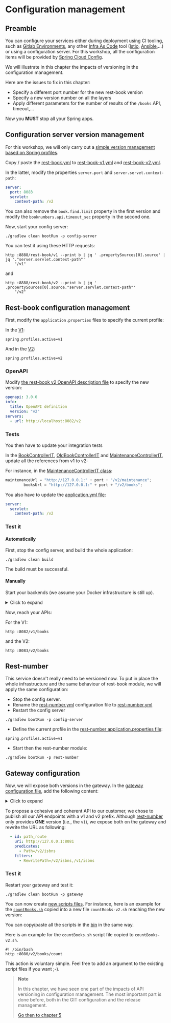 # Configuration management

## Preamble
You can configure your services either during deployment using CI tooling, such as [Gitlab Environments](https://docs.gitlab.com/ee/ci/environments/), any other [Infra As Code](https://en.wikipedia.org/wiki/Infrastructure_as_code) tool ([Istio](https://istio.io/), [Ansible](https://www.ansible.com/),...) or using a configuration server.
For this workshop, all the configuration items will be provided by [Spring Cloud Config](https://docs.spring.io/spring-cloud-config/docs/current/reference/html/#_quick_start).

We will illustrate in this chapter the impacts of versioning in the configuration management.

Here are the issues to fix in this chapter:
* Specify a different port number for the new rest-book version
* Specify a new version number on all the layers
* Apply different parameters for the number of results of the ``/books`` API, timeout,...

Now you **MUST** stop all your Spring apps.

## Configuration server version management

For this workshop, we will only carry out a [simple version management based on Spring profiles](https://docs.spring.io/spring-cloud-config/docs/current/reference/html/#_quick_start).

Copy / paste the [rest-book.yml](../config-server/src/main/resources/config/rest-book.yml) to [rest-book-v1.yml](../config-server/src/main/resources/config/rest-book-v1.yml) and [rest-book-v2.yml](../config-server/src/main/resources/config/rest-book-v2.yml).

In the latter, modify the properties ``server.port`` and ``server.servet.context-path``:

```yaml
server:
  port: 8083
  servlet:
    context-path: /v2
```

You can also remove the ``book.find.limit`` property in the first version and modify the ``booknumbers.api.timeout_sec`` property in the second one.

Now, start your config server:

```jshelllanguage
./gradlew clean bootRun -p config-server
```


You can test it using these HTTP requests:

```jshelllanguage
http :8888/rest-book/v1 --print b | jq ' .propertySources[0].source' | jq '."server.servlet.context-path"'
    "/v1"
```

and

```jshelllanguage
http :8888/rest-book/v2 --print b | jq ' .propertySources[0].source."server.servlet.context-path"'
    "/v2"
```

## Rest-book configuration management

First, modify the ``application.properties`` files to specify the current profile:

In the [V1](../rest-book/src/main/resources/application.properties):

```properties
spring.profiles.active=v1
```

And in the [V2](../rest-book-2/src/main/resources/application.properties):

```properties
spring.profiles.active=v2
```

### OpenAPI
Modify [the rest-book v2 OpenAPI description file](../rest-book-2/src/main/resources/openapi.yml) to specify the new version:

```yaml
openapi: 3.0.0
info:
  title: OpenAPI definition
  version: "v2"
servers:
  - url: http://localhost:8082/v2
```

### Tests

You then have to update your integration tests

In the [BookControllerIT](../rest-book-2/src/test/java/info/touret/bookstore/spring/book/controller/BookControllerIT.java), [OldBookControllerIT](../rest-book-2/src/test/java/info/touret/bookstore/spring/book/controller/OldBookControllerIT.java) and [MaintenanceControllerIT](../rest-book-2/src/test/java/info/touret/bookstore/spring/maintenance/controller/MaintenanceControllerIT.java), update all the references from v1 to v2:

For instance, in the [MaintenanceControllerIT class](../rest-book-2/src/test/java/info/touret/bookstore/spring/maintenance/controller/MaintenanceControllerIT.java):

```java
maintenanceUrl = "http://127.0.0.1:" + port + "/v2/maintenance";
        booksUrl = "http://127.0.0.1:" + port + "/v2/books";
```

You also have to update the [application.yml file](../rest-book-2/src/test/resources/application.yml):

```yaml
server:
  servlet:
    context-path: /v2
```


### Test it

#### Automatically
First, stop the config server, and build the whole application:

```jshelllanguage
./gradlew clean build
```

The build must be successful.

#### Manually
Start your backends (we assume your Docker infrastructure is still up).

<details>
<summary>Click to expand</summary>
In the first shell:

```jshelllanguage
./gradlew bootRun -p config-server
```
In the second shell:

```jshelllanguage
./gradlew bootRun -p rest-book-2
```

In the third shell:

```jshelllanguage
./gradlew bootRun -p rest-book
```
In the fourth shell:

```jshelllanguage
./gradlew bootRun -p rest-number
```
</details>

Now, reach your APIs:

For the V1:
```jshelllanguage
http :8082/v1/books 
```

and the V2:

```jshelllanguage
http :8083/v2/books 
```

## Rest-number

This service doesn't really need to be versioned now.
To put in place the whole infrastructure and the same behaviour of rest-book module, we will apply the same configuration:

* Stop the config server.
* Rename the [rest-number.yml](../config-server/src/main/resources/config/rest-number.yml) configuration file to [rest-number.yml](../config-server/src/main/resources/config/rest-number-v1.yml)
* Restart the config server

```jshelllanguage
./gradlew bootRun -p config-server
```

* Define the current profile in the [rest-number application.properties file](../rest-number/src/main/resources/application.properties):

```properties
spring.profiles.active=v1
```

* Start then the rest-number module:

```jshelllanguage
./gradlew bootRun -p rest-number
```

## Gateway configuration

Now, we will expose both versions in the gateway.
In the [gateway configuration file](../gateway/src/main/resources/application.yml), add the following content:

<details>
<summary>Click to expand</summary>

```yaml
        #V2
        # HTTP HEADER VERSIONING
        - id: rewrite_v2
          uri: http://127.0.0.1:8083
          predicates:
            - Path=/books/{segment}
            - Header=X-API-VERSION, v2
          filters:
            - RewritePath=/books/(?<segment>.*),/v2/books/$\{segment}
        - id: rewrite_v2
          uri: http://127.0.0.1:8083
          predicates:
            - Path=/books
            - Header=X-API-VERSION, v2
          filters:
            - RewritePath=/books,/v2/books
        - id: rewrite_v2
          uri: http://127.0.0.1:8081
          predicates:
            - Path=/isbns
            - Header=X-API-VERSION, v2
          filters:
            - RewritePath=/isbns,/v1/isbns
        # HTTP ACCEPT MEDIA TYPE HEADER VERSIONING
        - id: rewrite_accept_v2
          uri: http://127.0.0.1:8083
          predicates:
            - Path=/books
            - Header=accept, application/vnd.api\.v2\+json
          filters:
            - RewritePath=/books,/v2/books
        - id: rewrite_accept_v2
          uri: http://127.0.0.1:8083
          predicates:
            - Path=/books/{segment}
            - Header=accept, application/vnd.api\.v2\+json
          filters:
            - RewritePath=/books/(?<segment>.*),/v2/books/$\{segment}
        - id: rewrite_accept_v2
          uri: http://127.0.0.1:8081
          predicates:
            - Path=/isbns
            - Header=accept, application/vnd.api\.v2\+json
          filters:
            - RewritePath=/isbns,/v1/isbns
        # URI PATH VERSIONING
        - id: path_route
          uri: http://127.0.0.1:8083
          predicates:
            - Path=/v2/books
        - id: path_route
          uri: http://127.0.0.1:8083
          predicates:
            - Path=/v2/books/{segment}
        - id: path_route
          uri: http://127.0.0.1:8081
          predicates:
            - Path=/v2/isbns
          filters:
            - RewritePath=/v2/isbns,/v1/isbns
```
</details>

To propose a cohesive and coherent API to our customer, we chose to publish all our API endpoints with a v1 and v2 prefix.
Although [rest-number](../rest-number) only provides **ONE** version (i.e., the ``v1``), we expose both on the gateway and rewrite the URL as following:

```yaml
  - id: path_route
    uri: http://127.0.0.1:8081
    predicates:
      - Path=/v2/isbns
    filters:
      - RewritePath=/v2/isbns,/v1/isbns
```

### Test it

Restart your gateway and test it:

```jshelllanguage
./gradlew clean bootRun -p gateway
```

You can now create [new scripts files](../bin).
For instance, here is an example for the [``countBooks.sh``](../bin/countBooks.sh) copied into a new file ``countBooks-v2.sh`` reaching the new version:

You can copy/paste all the scripts in the [bin](../bin) in the same way.

Here is an example for the ``countBooks.sh`` script file copied to ``countBooks-v2.sh``.

```jshelllanguage
#! /bin/bash
http :8080/v2/books/count
```
This action is voluntary simple.
Feel free to add an argument to the existing script files if you want ;-).

> **Note**
>
> In this chapter, we have seen one part of the impacts of API versioning in configuration management. The most important part is done before, both in the GIT configuration and the release management.
>
> [Go then to chapter 5](05-conflicts.md)


